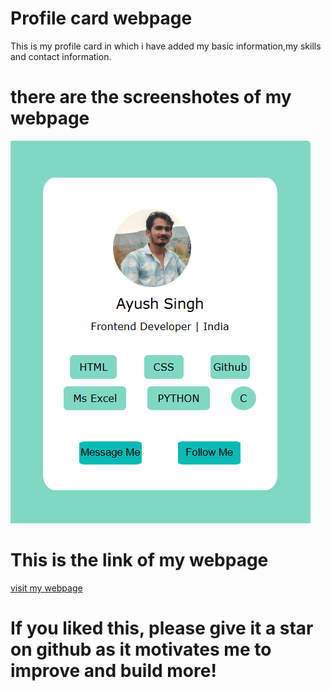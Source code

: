 # Profile card webpage

This is my profile card in which i have added my basic information,my skills and contact information.

 # there are the screenshotes of my webpage
   ![homepage](screenshot.png)

# This is the link of my webpage 
  [visit my webpage](https://ayush-kumar-singh014.github.io/profile-card-webpage/) 

# If you liked this, please give it a star on github as it motivates me to improve and build more!
